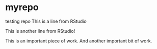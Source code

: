 # myrepo
testing repo
This is a line from RStudio

This is another line from RStudio!

This is an important piece of work.
And another important bit of work. 